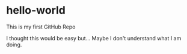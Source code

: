 # hello-world
This is my first GitHub Repo

I thought this would be easy but... Maybe I don't understand what I am doing.
